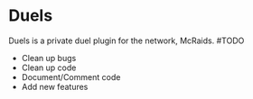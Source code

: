 # Duels
Duels is a private duel plugin for the network, McRaids.
#TODO
- Clean up bugs
- Clean up code
- Document/Comment code
- Add new features 
